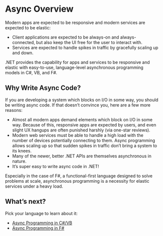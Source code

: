 # Async Overview

Modern apps are expected to be responsive and modern services are expected to be elastic:

*   Client applications are expected to be always-on and always-connected, but also keep the UI free for the user to interact with.
*   Services are expected to handle spikes in traffic by gracefully scaling up and down.

.NET provides the capability for apps and services to be responsive and elastic with easy-to-use, language-level asynchronous programming models in C#, VB, and F#.

## Why Write Async Code?

If you are developing a system which blocks on I/O in some way, you should be writing async code. If that doesn’t convince you, here are a few more reasons:

*   Almost all modern apps demand elements which block on I/O in some way. Because of this, responsive apps are expected by users, and even slight UX hangups are often punished harshly (via one-star reviews).
*   Modern web services must be able to handle a high load with the number of devices potentially connecting to them. Async programming allows scaling up so that sudden spikes in traffic don’t bring a system to its knees.
*   Many of the newer, better .NET APIs are themselves asynchronous in nature.
*   It’s super easy to write async code in .NET!

Especially in the case of F#, a functional-first language designed to solve problems at scale, asynchronous programming is a necessity for elastic services under a heavy load.

## What’s next?

Pick your language to learn about it:

*   [Async Programming in C#/VB](async-csharp-vb.md)
*   [Async Programming in F#](async-fsharp.md)